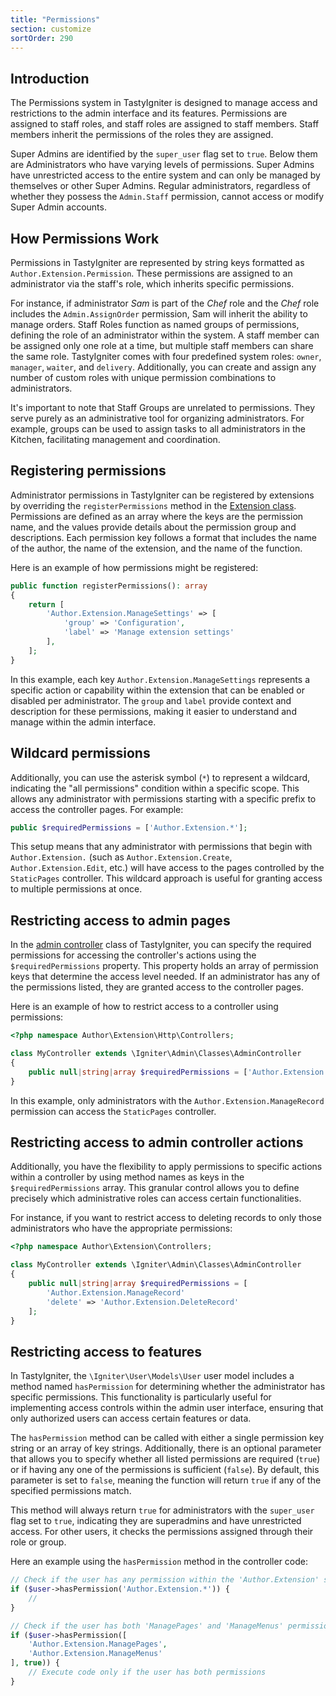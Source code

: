 ```yaml
---
title: "Permissions"
section: customize
sortOrder: 290
---
```


## Introduction

The Permissions system in TastyIgniter is designed to manage access and restrictions to the admin interface and its features. Permissions are assigned to staff roles, and staff roles are assigned to staff members. Staff members inherit the permissions of the roles they are assigned.

Super Admins are identified by the `super_user` flag set to `true`. Below them are Administrators who have varying levels of permissions. Super Admins have unrestricted access to the entire system and can only be managed by themselves or other Super Admins. Regular administrators, regardless of whether they possess the `Admin.Staff` permission, cannot access or modify Super Admin accounts.

## How Permissions Work

Permissions in TastyIgniter are represented by string keys formatted as `Author.Extension.Permission`. These permissions are assigned to an administrator via the staff's role, which inherits specific permissions.

For instance, if administrator _Sam_ is part of the _Chef_ role and the _Chef_ role includes the `Admin.AssignOrder` permission, Sam will inherit the ability to manage orders. Staff Roles function as named groups of permissions, defining the role of an administrator within the system. A staff member can be assigned only one role at a time, but multiple staff members can share the same role. TastyIgniter comes with four predefined system roles: `owner`, `manager`, `waiter`, and `delivery`. Additionally, you can create and assign any number of custom roles with unique permission combinations to administrators.

It's important to note that Staff Groups are unrelated to permissions. They serve purely as an administrative tool for organizing administrators. For example, groups can be used to assign tasks to all administrators in the Kitchen, facilitating management and coordination.

## Registering permissions

Administrator permissions in TastyIgniter can be registered by extensions by overriding the `registerPermissions` method in the [Extension class](../extend/extensions#extension-class). Permissions are defined as an array where the keys are the permission name, and the values provide details about the permission group and descriptions. Each permission key follows a format that includes the name of the author, the name of the extension, and the name of the function.

Here is an example of how permissions might be registered:

```php
public function registerPermissions(): array
{
    return [
        'Author.Extension.ManageSettings' => [
            'group' => 'Configuration',
            'label' => 'Manage extension settings'
        ],
    ];
}
```

In this example, each key `Author.Extension.ManageSettings` represents a specific action or capability within the extension that can be enabled or disabled per administrator. The `group` and `label` provide context and description for these permissions, making it easier to understand and manage within the admin interface.

## Wildcard permissions

Additionally, you can use the asterisk symbol (`*`) to represent a wildcard, indicating the "all permissions" condition within a specific scope. This allows any administrator with permissions starting with a specific prefix to access the controller pages. For example:

```php
public $requiredPermissions = ['Author.Extension.*'];
```

This setup means that any administrator with permissions that begin with `Author.Extension.` (such as `Author.Extension.Create`, `Author.Extension.Edit`, etc.) will have access to the pages controlled by the `StaticPages` controller. This wildcard approach is useful for granting access to multiple permissions at once.

## Restricting access to admin pages

In the [admin controller](../extend/controllers) class of TastyIgniter, you can specify the required permissions for accessing the controller's actions using the `$requiredPermissions` property. This property holds an array of permission keys that determine the access level needed. If an administrator has any of the permissions listed, they are granted access to the controller pages.

Here is an example of how to restrict access to a controller using permissions:

```php
<?php namespace Author\Extension\Http\Controllers;

class MyController extends \Igniter\Admin\Classes\AdminController
{
    public null|string|array $requiredPermissions = ['Author.Extension.ManageRecord'];
}
```

In this example, only administrators with the `Author.Extension.ManageRecord` permission can access the `StaticPages` controller.

## Restricting access to admin controller actions

Additionally, you have the flexibility to apply permissions to specific actions within a controller by using method names as keys in the `$requiredPermissions` array. This granular control allows you to define precisely which administrative roles can access certain functionalities.

For instance, if you want to restrict access to deleting records to only those administrators who have the appropriate permissions:

```php
<?php namespace Author\Extension\Controllers;

class MyController extends \Igniter\Admin\Classes\AdminController
{
    public null|string|array $requiredPermissions = [
        'Author.Extension.ManageRecord'
        'delete' => 'Author.Extension.DeleteRecord'
    ];
}
```

## Restricting access to features

In TastyIgniter, the `\Igniter\User\Models\User` user model includes a method named `hasPermission` for determining whether the administrator has specific permissions. This functionality is particularly useful for implementing access controls within the admin user interface, ensuring that only authorized users can access certain features or data.

The `hasPermission` method can be called with either a single permission key string or an array of key strings. Additionally, there is an optional parameter that allows you to specify whether all listed permissions are required (`true`) or if having any one of the permissions is sufficient (`false`). By default, this parameter is set to `false`, meaning the function will return `true` if any of the specified permissions match.

This method will always return `true` for administrators with the `super_user` flag set to `true`, indicating they are superadmins and have unrestricted access. For other users, it checks the permissions assigned through their role or group.

Here an example using the `hasPermission` method in the controller code:

```php
// Check if the user has any permission within the 'Author.Extension' scope
if ($user->hasPermission('Author.Extension.*')) {
    //
}

// Check if the user has both 'ManagePages' and 'ManageMenus' permissions
if ($user->hasPermission([
    'Author.Extension.ManagePages',
    'Author.Extension.ManageMenus'
], true)) {
    // Execute code only if the user has both permissions
}
```

